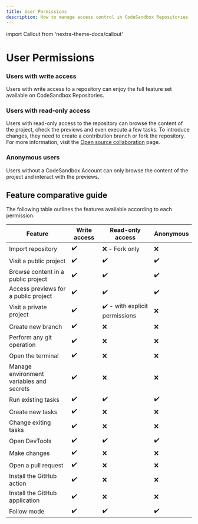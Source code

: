 ```yaml
---
title: User Permissions
description: How to manage access control in CodeSandbox Repositories
---
```


import Callout from 'nextra-theme-docs/callout'

# User Permissions

### Users with write access

Users with write access to a repository can enjoy the full feature set available on CodeSandbox Repositories.

### Users with read-only access 

Users with read-only access to the repository can browse the content of the project, check the previews and even execute a few tasks. To introduce changes, they need to create a contribution branch or fork the repository. For more information, visit the [Open source collaboration](../getting-started/open-source-collaboration) page.

### Anonymous users

Users without a CodeSandbox Account can only browse the content of the project and interact with the previews. 


## Feature comparative guide

The following table outlines the features available according to each permission.

| Feature | Write access | Read-only access | Anonymous |
|---------|-----------------------------|------------------|-----------|
|  Import repository       |               ✔️              |          ❌ - Fork only        |     ❌      |
|   Visit a public project      |             ✔️                |        ✔️          |      ✔️     |
|   Browse content in a public project      |             ✔️                |        ✔️          |      ✔️     |
|   Access previews for a public project      |             ✔️                |        ✔️          |      ✔️     |
|   Visit a private project      |             ✔️                |        ✔️  - with explicit permissions        |      ❌     |
|   Create new branch      |             ✔️                |        ❌        |      ❌     |
|   Perform any git operation      |             ✔️                |        ❌        |      ❌     |
|   Open the terminal      |             ✔️                |        ❌        |      ❌     |
|   Manage environment variables and secrets      |             ✔️                |        ❌        |      ❌     |
|   Run existing tasks     |             ✔️                |        ✔️        |      ✔️     |
|   Create new tasks     |             ✔️                |        ❌         |      ❌     |
|   Change exiting tasks     |             ✔️                |        ❌         |      ❌     |
|   Open DevTools    |             ✔️                |        ✔️         |      ✔️     |
|   Make changes    |             ✔️                |        ❌        |      ❌     |
|   Open a pull request    |             ✔️                |        ❌        |      ❌     |
|   Install the GitHub action    |             ✔️                |        ❌        |      ❌     |
|   Install the GitHub application    |             ✔️                |        ❌        |      ❌     |
|   Follow mode   |             ✔️                |        ✔️        |      ✔️     |